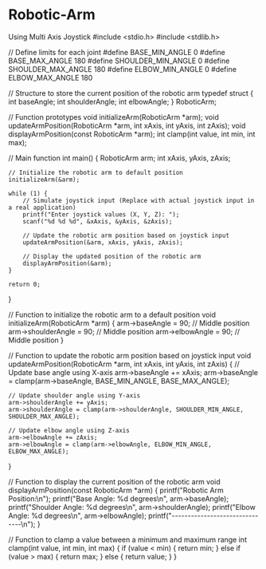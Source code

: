 # Robotic-Arm
Using Multi Axis Joystick
#include <stdio.h>
#include <stdlib.h>

// Define limits for each joint
#define BASE_MIN_ANGLE 0
#define BASE_MAX_ANGLE 180
#define SHOULDER_MIN_ANGLE 0
#define SHOULDER_MAX_ANGLE 180
#define ELBOW_MIN_ANGLE 0
#define ELBOW_MAX_ANGLE 180

// Structure to store the current position of the robotic arm
typedef struct {
    int baseAngle;
    int shoulderAngle;
    int elbowAngle;
} RoboticArm;

// Function prototypes
void initializeArm(RoboticArm *arm);
void updateArmPosition(RoboticArm *arm, int xAxis, int yAxis, int zAxis);
void displayArmPosition(const RoboticArm *arm);
int clamp(int value, int min, int max);

// Main function
int main() {
    RoboticArm arm;
    int xAxis, yAxis, zAxis;
    
    // Initialize the robotic arm to default position
    initializeArm(&arm);
    
    while (1) {
        // Simulate joystick input (Replace with actual joystick input in a real application)
        printf("Enter joystick values (X, Y, Z): ");
        scanf("%d %d %d", &xAxis, &yAxis, &zAxis);
        
        // Update the robotic arm position based on joystick input
        updateArmPosition(&arm, xAxis, yAxis, zAxis);
        
        // Display the updated position of the robotic arm
        displayArmPosition(&arm);
    }
    
    return 0;
}

// Function to initialize the robotic arm to a default position
void initializeArm(RoboticArm *arm) {
    arm->baseAngle = 90;      // Middle position
    arm->shoulderAngle = 90;  // Middle position
    arm->elbowAngle = 90;     // Middle position
}

// Function to update the robotic arm position based on joystick input
void updateArmPosition(RoboticArm *arm, int xAxis, int yAxis, int zAxis) {
    // Update base angle using X-axis
    arm->baseAngle += xAxis;
    arm->baseAngle = clamp(arm->baseAngle, BASE_MIN_ANGLE, BASE_MAX_ANGLE);
    
    // Update shoulder angle using Y-axis
    arm->shoulderAngle += yAxis;
    arm->shoulderAngle = clamp(arm->shoulderAngle, SHOULDER_MIN_ANGLE, SHOULDER_MAX_ANGLE);
    
    // Update elbow angle using Z-axis
    arm->elbowAngle += zAxis;
    arm->elbowAngle = clamp(arm->elbowAngle, ELBOW_MIN_ANGLE, ELBOW_MAX_ANGLE);
}

// Function to display the current position of the robotic arm
void displayArmPosition(const RoboticArm *arm) {
    printf("Robotic Arm Position:\n");
    printf("Base Angle: %d degrees\n", arm->baseAngle);
    printf("Shoulder Angle: %d degrees\n", arm->shoulderAngle);
    printf("Elbow Angle: %d degrees\n", arm->elbowAngle);
    printf("-------------------------------\n");
}

// Function to clamp a value between a minimum and maximum range
int clamp(int value, int min, int max) {
    if (value < min) {
        return min;
    } else if (value > max) {
        return max;
    } else {
        return value;
    }
}

